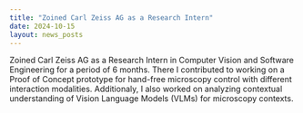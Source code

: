 ```yaml
---
title: "Zoined Carl Zeiss AG as a Research Intern"
date: 2024-10-15
layout: news_posts
---
```


Zoined Carl Zeiss AG as a Research Intern in Computer Vision and Software Engineering for a period of 6 months. There I contributed to working on a Proof of Concept prototype for hand-free microscopy control with different interaction modalities. Additionaly, I also worked on analyzing contextual understanding of Vision Language Models (VLMs) for microscopy contexts.